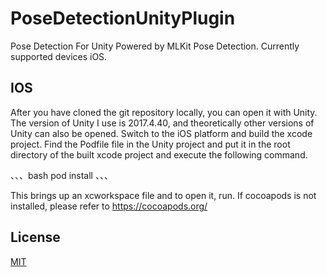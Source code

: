 # PoseDetectionUnityPlugin

Pose Detection For Unity Powered by MLKit Pose Detection.  Currently supported devices iOS.

## IOS 
After you have cloned the git repository locally, you can open it with Unity. The version of Unity I use is 2017.4.40, and theoretically other versions of Unity can also be opened. Switch to the iOS platform and build the xcode project. Find the Podfile file in the Unity project and put it in the root directory of the built xcode project and execute the following command.

、、、bash
pod install
、、、

This brings up an xcworkspace file and to open it, run.
If cocoapods is not installed, please refer to https://cocoapods.org/


## License
[MIT](https://choosealicense.com/licenses/mit/)